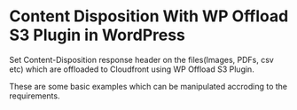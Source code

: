# Content Disposition With WP Offload S3 Plugin in WordPress
Set Content-Disposition response header on the files(Images, PDFs, csv etc) which are offloaded to Cloudfront using WP Offload S3 Plugin.

These are some basic examples which can be manipulated accroding to the requirements.


